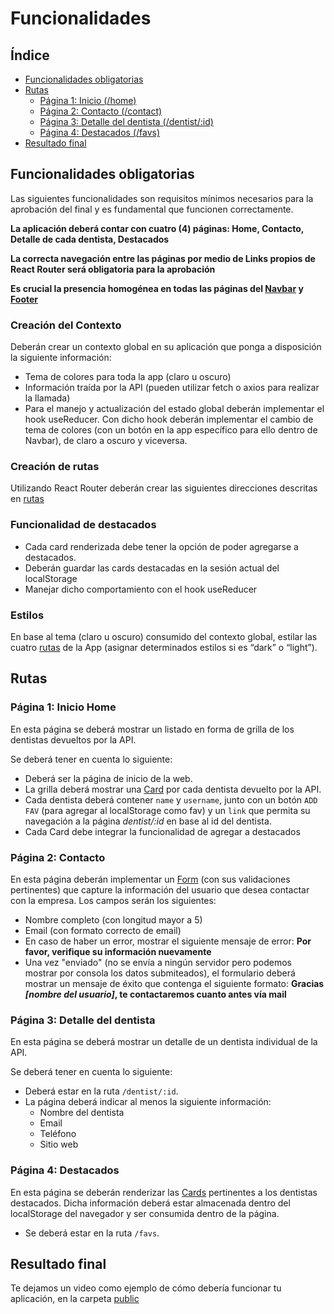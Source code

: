 # Funcionalidades

## Índice
- [Funcionalidades obligatorias](#funcionalidades-obligatorias)
- [Rutas](#rutas)
  - [Página 1: Inicio (/home)](#pagina-1-inicio-home)
  - [Página 2: Contacto (/contact)](#pagina-2-contacto)
  - [Página 3: Detalle del dentista (/dentist/:id)](#pagina-3-detalle-del-dentista)
  - [Página 4: Destacados (/favs)](#pagina-4-destacados)
- [Resultado final](#resultado-final)


## Funcionalidades obligatorias
Las siguientes funcionalidades son requisitos mínimos necesarios para la aprobación del final y es fundamental que funcionen correctamente.

**La aplicación deberá contar con cuatro (4) páginas: Home, Contacto, Detalle de cada dentista, Destacados**

**La correcta navegación entre las páginas por medio de Links propios de React Router será obligatoria para la aprobación**

**Es crucial la presencia homogénea en todas las páginas del [Navbar](/src/Components/Navbar.jsx) y [Footer](/src/Components/Footer.jsx)**

### Creación del Contexto
Deberán crear un contexto global en su aplicación que ponga a disposición la siguiente información:
- Tema de colores para toda la app (claro u oscuro)
- Información traída por la API (pueden utilizar fetch o axios para realizar la llamada)
- Para el manejo y actualización del estado global deberán implementar el hook useReducer. Con dicho hook deberán implementar el cambio de tema de colores (con un botón en la app específico para ello dentro de Navbar), de claro a oscuro y viceversa.

### Creación de rutas
Utilizando React Router deberán crear las siguientes direcciones descritas en [rutas](#rutas)

### Funcionalidad de destacados
- Cada card renderizada debe tener la opción de poder agregarse a destacados.
- Deberán guardar las cards destacadas en la sesión actual del localStorage
- Manejar dicho comportamiento con el hook useReducer

### Estilos
En base al tema (claro u oscuro) consumido del contexto global, estilar las cuatro [rutas](#rutas) de la App (asignar determinados estilos si es “dark” o “light”).


## Rutas
### Página 1: Inicio Home
En esta página se deberá mostrar un listado en forma de grilla de los dentistas devueltos por la API.

Se deberá tener en cuenta lo siguiente:
- Deberá ser la página de inicio de la web.
- La grilla deberá mostrar una [Card](/src/Components/Card.jsx) por cada dentista devuelto por la API.
- Cada dentista deberá contener `name` y `username`, junto con un botón `ADD FAV` (para agregar al localStorage como fav) y un `link` que permita su navegación a la página _dentist/:id_ en base al id del dentista.
- Cada Card debe integrar la funcionalidad de agregar a destacados

### Página 2: Contacto
En esta página deberán implementar un [Form](/src/Components/Form.jsx) (con sus validaciones pertinentes) que capture la información del usuario que desea contactar con la empresa. Los campos serán los siguientes:

- Nombre completo (con longitud mayor a 5)
- Email (con formato correcto de email)
- En caso de haber un error, mostrar el siguiente mensaje de error: **Por favor, verifique su información nuevamente**
- Una vez "enviado" (no se envía a ningún servidor pero podemos mostrar por consola los datos submiteados), el formulario deberá mostrar un mensaje de éxito que contenga el siguiente formato: **Gracias _[nombre del usuario]_, te contactaremos cuanto antes vía mail**

### Página 3: Detalle del dentista
En esta página se deberá mostrar un detalle de un dentista individual de la API.

Se deberá tener en cuenta lo siguiente:
- Deberá estar en la ruta `/dentist/:id`.
- La página deberá indicar al menos la siguiente información:
  - Nombre del dentista
  - Email
  - Teléfono
  - Sitio web

### Página 4: Destacados
En esta página se deberán renderizar las [Cards](/src/Components/Card.jsx) pertinentes a los dentistas destacados. Dicha información deberá estar almacenada dentro del localStorage del navegador y ser consumida dentro de la página.
- Se deberá estar en la ruta `/favs`.

## Resultado final
Te dejamos un video como ejemplo de cómo debería funcionar tu aplicación, en la carpeta [public](/public/)